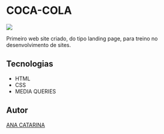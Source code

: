# COCA-COLA
![](./img/conclusão%20coca%20cola.png)

Primeiro web site criado, do tipo landing page, para treino no desenvolvimento de sites.

## Tecnologias
* HTML
* CSS
* MEDIA QUERIES

## Autor
[ANA CATARINA](<https://www.linkedin.com/in/analourencofer013>) 
